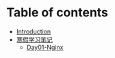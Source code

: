 # Table of contents

* [Introduction](README.md)
* [寒假学习笔记](han-jia-xue-xi-bi-ji/README.md)
  * [Day01-Nginx](han-jia-xue-xi-bi-ji/markdown.md)

